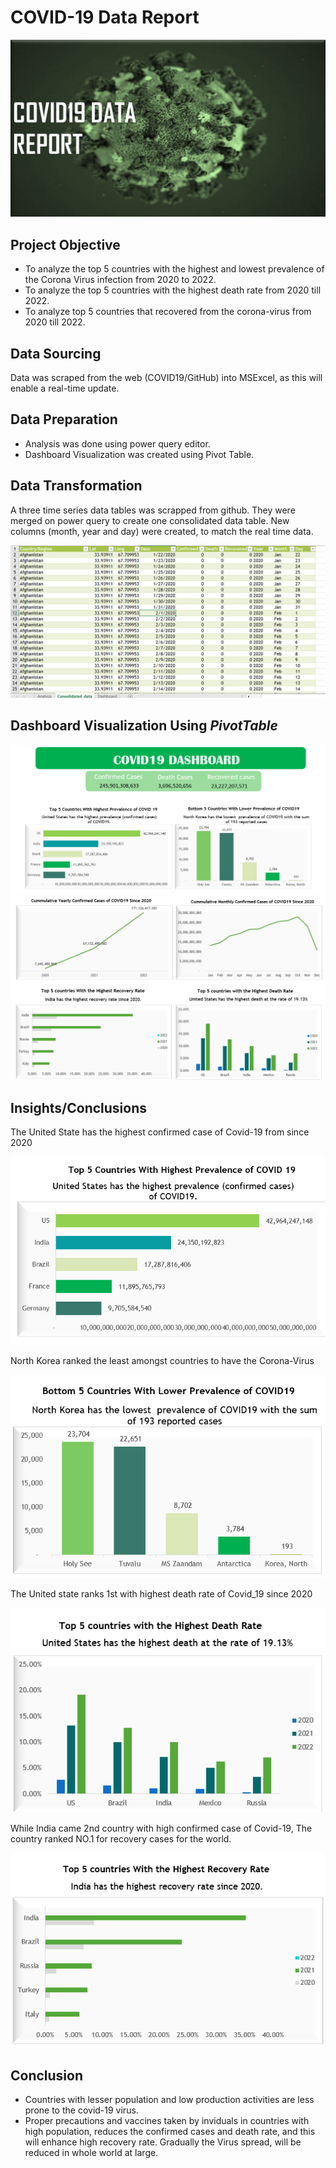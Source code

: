 # COVID-19 Data Report

![](Covid-19.jpg)

## Project Objective
- To analyze the top 5 countries with the highest and lowest prevalence of the Corona Virus infection from 2020 to 2022.
- To analyze the top 5 countries with the highest death rate from 2020 till 2022.
- To analyze top 5 countries that recovered from the corona-virus from 2020 till 2022.

## Data Sourcing
Data was scraped from the web (COVID19/GitHub) into MSExcel, as this will enable a real-time update.

## Data Preparation
- Analysis was done using power query editor.
- Dashboard Visualization was created using Pivot Table.

## Data Transformation
A three time series data tables was scrapped from github. They were merged on power query to create one consolidated data table. New columns (month, year and day) were created, to match the real time data.

![](Consolidated%20Data.png)

## Dashboard Visualization Using *PivotTable*

![](Dashboard%20View.png)                  ![](Dashboard%20View2.png)

## Insights/Conclusions

The United State has the highest confirmed case of Covid-19 from since 2020 

![](Highest%20Confirmed.png)

North Korea ranked the least amongst countries to have the Corona-Virus

![](Lowest%20Covid%20%20Prevalence.png)

The United state ranks 1st with highest death rate of Covid_19 since 2020

![](Highest%20Death%20Rate.png)

While India came 2nd country with high confirmed case of Covid-19, The country ranked NO.1 for recovery cases for the world.

![](Top%205%20Recovered%20Countries.png)

## Conclusion
- Countries with lesser population and low production activities are less prone to the covid-19 virus. 
- Proper precautions and vaccines taken by inviduals in countries with high population, reduces the confirmed cases and death rate, and this will enhance high recovery rate. Gradually the Virus spread, will be reduced in whole world at large.

